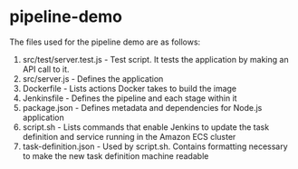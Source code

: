 # pipeline-demo
The files used for the pipeline demo are as follows:
  1. src/test/server.test.js - Test script. It tests the application by making an API call to it.
  2. src/server.js - Defines the application
  3. Dockerfile - Lists actions Docker takes to build the image
  4. Jenkinsfile - Defines the pipeline and each stage within it
  5. package.json - Defines metadata and dependencies for Node.js application
  6. script.sh - Lists commands that enable Jenkins to update the task definition and service running in the Amazon ECS cluster
  7. task-definition.json - Used by script.sh. Contains formatting necessary to make the new task definition machine readable
